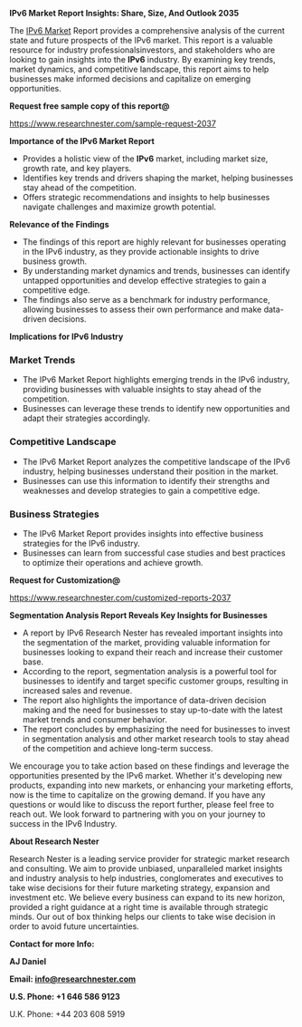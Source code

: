 ﻿<a name="_hlk168570615"></a><a name="_hlk168498031"></a>**IPv6 Market Report Insights: Share, Size, And Outlook 2035**

The [IPv6 Market](https://www.researchnester.com/reports/ipv6-market/2037) Report provides a comprehensive analysis of the current state and future prospects of the IPv6 market. This report is a valuable resource for industry professionalsinvestors, and stakeholders who are looking to gain insights into the **IPv6** industry. By examining key trends, market dynamics, and competitive landscape, this report aims to help businesses make informed decisions and capitalize on emerging opportunities.

**Request free sample copy of this report@**

<https://www.researchnester.com/sample-request-2037> 

**Importance of the IPv6 Market Report**

- Provides a holistic view of the **IPv6** market, including market size, growth rate, and key players.
- Identifies key trends and drivers shaping the market, helping businesses stay ahead of the competition.
- Offers strategic recommendations and insights to help businesses navigate challenges and maximize growth potential.

**Relevance of the Findings**

- The findings of this report are highly relevant for businesses operating in the IPv6 industry, as they provide actionable insights to drive business growth.
- By understanding market dynamics and trends, businesses can identify untapped opportunities and develop effective strategies to gain a competitive edge.
- The findings also serve as a benchmark for industry performance, allowing businesses to assess their own performance and make data-driven decisions.

**Implications for IPv6 Industry**
### **Market Trends**
- The IPv6 Market Report highlights emerging trends in the IPv6 industry, providing businesses with valuable insights to stay ahead of the competition.
- Businesses can leverage these trends to identify new opportunities and adapt their strategies accordingly.
### **Competitive Landscape**
- The IPv6 Market Report analyzes the competitive landscape of the IPv6 industry, helping businesses understand their position in the market.
- Businesses can use this information to identify their strengths and weaknesses and develop strategies to gain a competitive edge.
### **Business Strategies**
- The IPv6 Market Report provides insights into effective business strategies for the IPv6 industry.
- Businesses can learn from successful case studies and best practices to optimize their operations and achieve growth.

**Request for Customization@**

<https://www.researchnester.com/customized-reports-2037> 

**Segmentation Analysis Report Reveals Key Insights for Businesses**

- A report by IPv6 Research Nester has revealed important insights into the segmentation of the market, providing valuable information for businesses looking to expand their reach and increase their customer base.
- According to the report, segmentation analysis is a powerful tool for businesses to identify and target specific customer groups, resulting in increased sales and revenue.
- The report also highlights the importance of data-driven decision making and the need for businesses to stay up-to-date with the latest market trends and consumer behavior.
- The report concludes by emphasizing the need for businesses to invest in segmentation analysis and other market research tools to stay ahead of the competition and achieve long-term success.

We encourage you to take action based on these findings and leverage the opportunities presented by the IPv6 market. Whether it's developing new products, expanding into new markets, or enhancing your marketing efforts, now is the time to capitalize on the growing demand. If you have any questions or would like to discuss the report further, please feel free to reach out. We look forward to partnering with you on your journey to success in the IPv6 Industry.

**About Research Nester**

Research Nester is a leading service provider for strategic market research and consulting. We aim to provide unbiased, unparalleled market insights and industry analysis to help industries, conglomerates and executives to take wise decisions for their future marketing strategy, expansion and investment etc. We believe every business can expand to its new horizon, provided a right guidance at a right time is available through strategic minds. Our out of box thinking helps our clients to take wise decision in order to avoid future uncertainties.

**Contact for more Info:**

**AJ Daniel**

**Email: info@researchnester.com**

**U.S. Phone: +1 646 586 9123**

U.K. Phone: +44 203 608 5919




